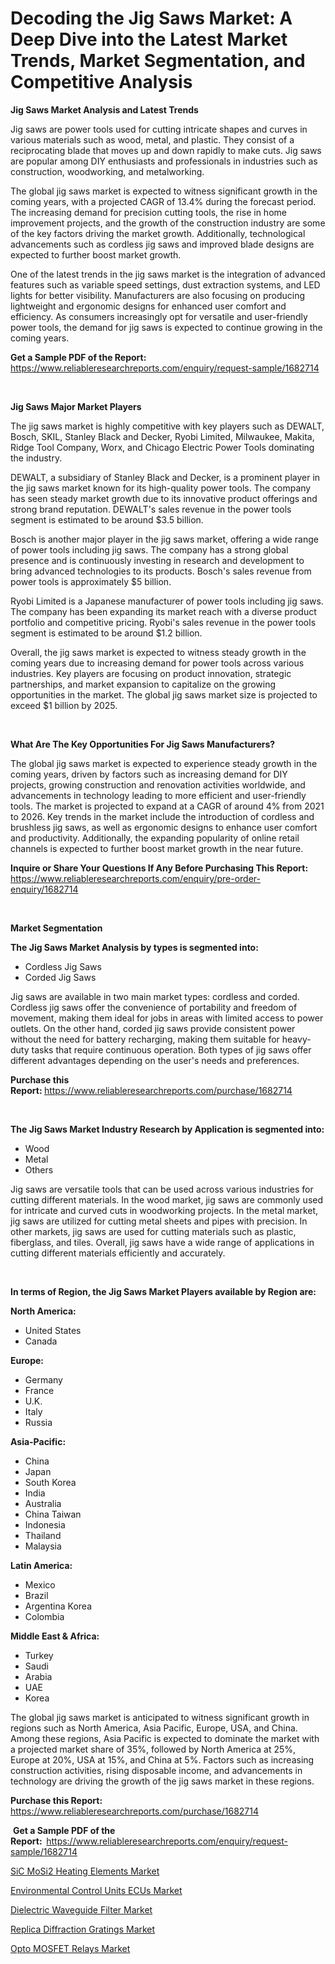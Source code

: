 <p><h1>Decoding the Jig Saws Market: A Deep Dive into the Latest Market Trends, Market Segmentation, and Competitive Analysis</h1></p><p><strong>Jig Saws Market Analysis and Latest Trends</strong></p>
<p><p>Jig saws are power tools used for cutting intricate shapes and curves in various materials such as wood, metal, and plastic. They consist of a reciprocating blade that moves up and down rapidly to make cuts. Jig saws are popular among DIY enthusiasts and professionals in industries such as construction, woodworking, and metalworking.</p><p>The global jig saws market is expected to witness significant growth in the coming years, with a projected CAGR of 13.4% during the forecast period. The increasing demand for precision cutting tools, the rise in home improvement projects, and the growth of the construction industry are some of the key factors driving the market growth. Additionally, technological advancements such as cordless jig saws and improved blade designs are expected to further boost market growth.</p><p>One of the latest trends in the jig saws market is the integration of advanced features such as variable speed settings, dust extraction systems, and LED lights for better visibility. Manufacturers are also focusing on producing lightweight and ergonomic designs for enhanced user comfort and efficiency. As consumers increasingly opt for versatile and user-friendly power tools, the demand for jig saws is expected to continue growing in the coming years.</p></p>
<p><strong>Get a Sample PDF of the Report:&nbsp;</strong> <a href="https://www.reliableresearchreports.com/enquiry/request-sample/1682714">https://www.reliableresearchreports.com/enquiry/request-sample/1682714</a></p>
<p>&nbsp;</p>
<p><strong>Jig Saws Major Market Players</strong></p>
<p><p>The jig saws market is highly competitive with key players such as DEWALT, Bosch, SKIL, Stanley Black and Decker, Ryobi Limited, Milwaukee, Makita, Ridge Tool Company, Worx, and Chicago Electric Power Tools dominating the industry.</p><p>DEWALT, a subsidiary of Stanley Black and Decker, is a prominent player in the jig saws market known for its high-quality power tools. The company has seen steady market growth due to its innovative product offerings and strong brand reputation. DEWALT's sales revenue in the power tools segment is estimated to be around $3.5 billion.</p><p>Bosch is another major player in the jig saws market, offering a wide range of power tools including jig saws. The company has a strong global presence and is continuously investing in research and development to bring advanced technologies to its products. Bosch's sales revenue from power tools is approximately $5 billion.</p><p>Ryobi Limited is a Japanese manufacturer of power tools including jig saws. The company has been expanding its market reach with a diverse product portfolio and competitive pricing. Ryobi's sales revenue in the power tools segment is estimated to be around $1.2 billion.</p><p>Overall, the jig saws market is expected to witness steady growth in the coming years due to increasing demand for power tools across various industries. Key players are focusing on product innovation, strategic partnerships, and market expansion to capitalize on the growing opportunities in the market. The global jig saws market size is projected to exceed $1 billion by 2025.</p></p>
<p>&nbsp;</p>
<p><strong>What Are The Key Opportunities For Jig Saws Manufacturers?</strong></p>
<p><p>The global jig saws market is expected to experience steady growth in the coming years, driven by factors such as increasing demand for DIY projects, growing construction and renovation activities worldwide, and advancements in technology leading to more efficient and user-friendly tools. The market is projected to expand at a CAGR of around 4% from 2021 to 2026. Key trends in the market include the introduction of cordless and brushless jig saws, as well as ergonomic designs to enhance user comfort and productivity. Additionally, the expanding popularity of online retail channels is expected to further boost market growth in the near future.</p></p>
<p><strong>Inquire or Share Your Questions If Any Before Purchasing This Report:</strong> <a href="https://www.reliableresearchreports.com/enquiry/pre-order-enquiry/1682714">https://www.reliableresearchreports.com/enquiry/pre-order-enquiry/1682714</a></p>
<p>&nbsp;</p>
<p><strong>Market Segmentation</strong></p>
<p><strong>The Jig Saws Market Analysis by types is segmented into:</strong></p>
<p><ul><li>Cordless Jig Saws</li><li>Corded Jig Saws</li></ul></p>
<p><p>Jig saws are available in two main market types: cordless and corded. Cordless jig saws offer the convenience of portability and freedom of movement, making them ideal for jobs in areas with limited access to power outlets. On the other hand, corded jig saws provide consistent power without the need for battery recharging, making them suitable for heavy-duty tasks that require continuous operation. Both types of jig saws offer different advantages depending on the user's needs and preferences.</p></p>
<p><strong>Purchase this Report:&nbsp;</strong><a href="https://www.reliableresearchreports.com/purchase/1682714">https://www.reliableresearchreports.com/purchase/1682714</a></p>
<p>&nbsp;</p>
<p><strong>The Jig Saws Market Industry Research by Application is segmented into:</strong></p>
<p><ul><li>Wood</li><li>Metal</li><li>Others</li></ul></p>
<p><p>Jig saws are versatile tools that can be used across various industries for cutting different materials. In the wood market, jig saws are commonly used for intricate and curved cuts in woodworking projects. In the metal market, jig saws are utilized for cutting metal sheets and pipes with precision. In other markets, jig saws are used for cutting materials such as plastic, fiberglass, and tiles. Overall, jig saws have a wide range of applications in cutting different materials efficiently and accurately.</p></p>
<p>&nbsp;</p>
<p><strong>In terms of Region, the Jig Saws Market Players available by Region are:</strong></p>
<p>
    <p> <strong> North America: </strong>
        <ul>
            <li>United States</li>
            <li>Canada</li>
        </ul>
        </p> 
    <p> <strong> Europe: </strong>
        <ul>
            <li>Germany</li>
            <li>France</li>
            <li>U.K.</li>
            <li>Italy</li>
            <li>Russia</li>
        </ul>
        </p> 
    <p> <strong> Asia-Pacific: </strong>
        <ul>
            <li>China</li>
            <li>Japan</li>
            <li>South Korea</li>
            <li>India</li>
            <li>Australia</li>
            <li>China Taiwan</li>
            <li>Indonesia</li>
            <li>Thailand</li>
            <li>Malaysia</li>
        </ul>
        </p> 
    <p> <strong> Latin America: </strong>
        <ul>
            <li>Mexico</li>
            <li>Brazil</li>
            <li>Argentina Korea</li>
            <li>Colombia</li>
        </ul>
        </p> 
    <p> <strong> Middle East & Africa: </strong>
        <ul>
            <li>Turkey</li>
            <li>Saudi</li>
            <li>Arabia</li>
            <li>UAE</li>
            <li>Korea</li>
        </ul>
    </p>
    </p>
<p><p>The global jig saws market is anticipated to witness significant growth in regions such as North America, Asia Pacific, Europe, USA, and China. Among these regions, Asia Pacific is expected to dominate the market with a projected market share of 35%, followed by North America at 25%, Europe at 20%, USA at 15%, and China at 5%. Factors such as increasing construction activities, rising disposable income, and advancements in technology are driving the growth of the jig saws market in these regions.</p></p>
<p><strong>Purchase this Report: </strong><a href="https://www.reliableresearchreports.com/purchase/1682714">https://www.reliableresearchreports.com/purchase/1682714</a></p>
<p>&nbsp;<strong>Get a Sample PDF of the Report:&nbsp;&nbsp;</strong><a href="https://www.reliableresearchreports.com/enquiry/request-sample/1682714">https://www.reliableresearchreports.com/enquiry/request-sample/1682714</a></p>
<p><strong></strong></p>
<p><p><a href="https://medium.com/@bobbyburke98/analyzing-sic-mosi2-heating-elements-market-global-industry-perspective-and-forecast-2024-to-5b27a9dfb7ce">SiC MoSi2 Heating Elements Market</a></p><p><a href="https://medium.com/@bobbyburke98/environmental-control-units-ecus-market-insights-into-market-cagr-market-trends-and-growth-ae74d2aa471e">Environmental Control Units ECUs Market</a></p><p><a href="https://medium.com/@bobbyburke98/dielectric-waveguide-filter-market-analysis-its-cagr-market-segmentation-and-global-industry-fb3b923de6ef">Dielectric Waveguide Filter Market</a></p><p><a href="https://medium.com/@bobbyburke98/replica-diffraction-gratings-market-exploring-market-share-market-trends-and-future-growth-9f943f2dae6a">Replica Diffraction Gratings Market</a></p><p><a href="https://medium.com/@bobbyburke98/opto-mosfet-relays-market-research-report-its-history-and-forecast-2024-to-2031-c655ecb4b426">Opto MOSFET Relays Market</a></p></p>